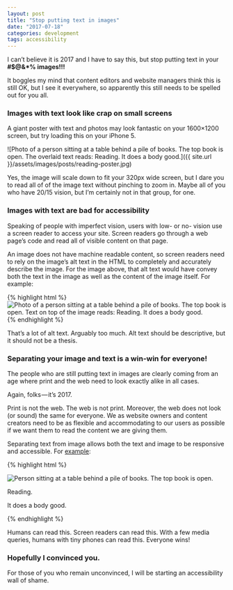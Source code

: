 ```yaml
---
layout: post
title: "Stop putting text in images"
date: "2017-07-18"
categories: development
tags: accessibility
---
```


I can’t believe it is 2017 and I have to say this, but stop putting text in your <b>#$@&\*% images!!!</b>

It boggles my mind that content editors and website managers think this is still OK, but I see it everywhere, so apparently this still needs to be spelled out for you all.

<h3>Images with text look like crap on small screens</h3>

A giant poster with text and photos may look fantastic on your 1600×1200 screen, but try loading this on your iPhone 5.

![Photo of a person sitting at a table behind a pile of books. The top book is open. The overlaid text reads: Reading. It does a body good.]({{ site.url }}/assets/images/posts/reading-poster.jpg)

Yes, the image will scale down to fit your 320px wide screen, but I dare you to read all of of the image text without pinching to zoom in. Maybe all of you who have 20/15 vision, but I’m certainly not in that group, for one.

<h3>Images with text are bad for accessibility</h3>

Speaking of people with imperfect vision, users with low- or no- vision use a screen reader to access your site. Screen readers go through a web page’s code and read all of visible content on that page.

An image does not have machine readable content, so screen readers need to rely on the image’s alt text in the HTML to completely and accurately describe the image. For the image above, that alt text would have convey both the text in the image as well as the content of the image itself. For example:

{% highlight html %}
<img src="reading-poster.jpg" alt="Photo of a person sitting at a table behind a pile of books. The top book is open. Text on top of the image reads: Reading. It does a body good.">
{% endhighlight %}

That’s a lot of alt text. Arguably too much. Alt text should be descriptive, but it should not be a thesis.

<h3>Separating your image and text is a win-win for everyone!</h3>

The people who are still putting text in images are clearly coming from an age where print and the web need to look exactly alike in all cases.

Again, folks — it’s 2017.

Print is not the web. The web is not print. Moreover, the web does not look (or sound) the same for everyone. We as website owners and content creators need to be as flexible and accommodating to our users as possible if we want them to read the content we are giving them.

Separating text from image allows both the text and image to be responsive and accessible. For [example](https://codepen.io/thatdevgirl/pen/EXzrjR?editors=1100):

{% highlight html %}
<section class="poster">
<img src="books.jpg" alt="Person sitting at a table behind a pile of books. The top book is open.">
<p class="headline">Reading.</p>
<p class="tagline">It does a body good.</p>
</section>
{% endhighlight %}

Humans can read this. Screen readers can read this. With a few media queries, humans with tiny phones can read this. Everyone wins!

<h3>Hopefully I convinced you.</h3>

For those of you who remain unconvinced, I will be starting an accessibility wall of shame.
